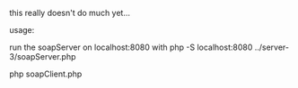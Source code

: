 this really doesn't do much yet...

usage:

run the soapServer on localhost:8080 with php -S localhost:8080 ../server-3/soapServer.php

php soapClient.php